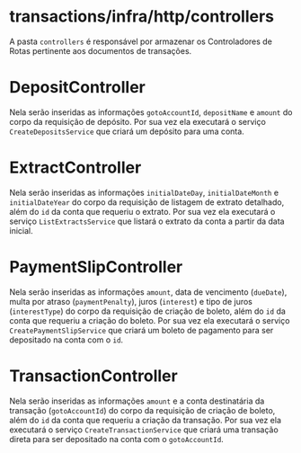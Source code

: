 # **transactions/infra/http/controllers**

A pasta `controllers` é responsável por armazenar os Controladores de Rotas pertinente aos documentos de transações.

# DepositController
Nela serão inseridas as informações `gotoAccountId`, `depositName` e `amount` do corpo da requisição de depósito.
Por sua vez ela executará o serviço `CreateDepositsService` que criará um depósito para uma conta.

# ExtractController
Nela serão inseridas as informações `initialDateDay`, `initialDateMonth` e `initialDateYear` do corpo da requisição de listagem de extrato detalhado, além do `id` da conta que requeriu o extrato.
Por sua vez ela executará o serviço `ListExtractsService` que listará o extrato da conta a partir da data inicial.

# PaymentSlipController
Nela serão inseridas as informações `amount`, data de vencimento (`dueDate`), multa por atraso (`paymentPenalty`), juros (`interest`) e tipo de juros (`interestType`) do corpo da requisição de criação de boleto, além do `id` da conta que requeriu a criação do boleto.
Por sua vez ela executará o serviço `CreatePaymentSlipService` que criará um boleto de pagamento para ser depositado na conta com o `id`.

# TransactionController
Nela serão inseridas as informações `amount` e a conta destinatária da transação (`gotoAccountId`) do corpo da requisição de criação de boleto, além do `id` da conta que requeriu a criação da transação.
Por sua vez ela executará o serviço `CreateTransactionService` que criará uma transação direta para ser depositado na conta com o `gotoAccountId`.
